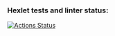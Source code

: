 ### Hexlet tests and linter status:
[![Actions Status](https://github.com/JohnMotherWain/java-project-71/actions/workflows/hexlet-check.yml/badge.svg)](https://github.com/JohnMotherWain/java-project-71/actions)